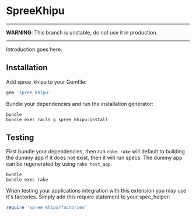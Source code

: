 SpreeKhipu
==========

----

**WARNING**: This branch is unstable, do not use it in production.

----

Introduction goes here.

Installation
------------

Add spree_khipu to your Gemfile:

```ruby
gem 'spree_khipu'
```

Bundle your dependencies and run the installation generator:

```shell
bundle
bundle exec rails g spree_khipu:install
```

Testing
-------

First bundle your dependencies, then run `rake`. `rake` will default to building the dummy app if it does not exist, then it will run specs. The dummy app can be regenerated by using `rake test_app`.

```shell
bundle
bundle exec rake
```

When testing your applications integration with this extension you may use it's factories.
Simply add this require statement to your spec_helper:

```ruby
require 'spree_khipu/factories'
```


